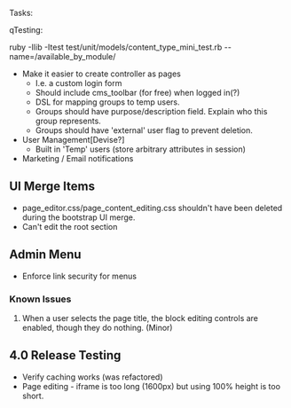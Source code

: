 Tasks:

qTesting:

ruby -Ilib -Itest test/unit/models/content_type_mini_test.rb --name=/available_by_module/

* Make it easier to create controller as pages
  - I.e. a custom login form
  - Should include cms_toolbar (for free) when logged in(?)
  - DSL for mapping groups to temp users.
  - Groups should have purpose/description field. Explain who this group represents.
  - Groups should have 'external' user flag to prevent deletion.
* User Management[Devise?]
  - Built in 'Temp' users (store arbitrary attributes in session)
* Marketing / Email notifications

## UI Merge Items
* page_editor.css/page_content_editing.css shouldn't have been deleted during the bootstrap UI merge.
* Can't edit the root section

## Admin Menu
* Enforce link security for menus


### Known Issues

1. When a user selects the page title, the block editing controls are enabled, though they do nothing. (Minor)

## 4.0 Release Testing

* Verify caching works (was refactored)
* Page editing - iframe is too long (1600px) but using 100% height is too short.


